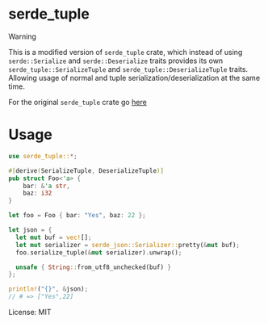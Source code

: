 # serde_tuple

> [!Warning]
> This is a modified version of `serde_tuple` crate,
> which instead of using `serde::Serialize` and `serde::Deserialize` traits provides its own `serde_tuple::SerializeTuple` and `serde_tuple::DeserializeTuple` traits.
> Allowing usage of normal and tuple serialization/deserialization at the same time. 
> 
> For the original `serde_tuple` crate go [here](https://github.com/kardeiz/serde_tuple)

# Usage

```rust
use serde_tuple::*;

#[derive(SerializeTuple, DeserializeTuple)]
pub struct Foo<'a> {
    bar: &'a str,
    baz: i32
}

let foo = Foo { bar: "Yes", baz: 22 };

let json = {
  let mut buf = vec![];
  let mut serializer = serde_json::Serializer::pretty(&mut buf);
  foo.serialize_tuple(&mut serializer).unwrap();

  unsafe { String::from_utf8_unchecked(buf) }
};

println!("{}", &json);
// # => ["Yes",22]
```

License: MIT